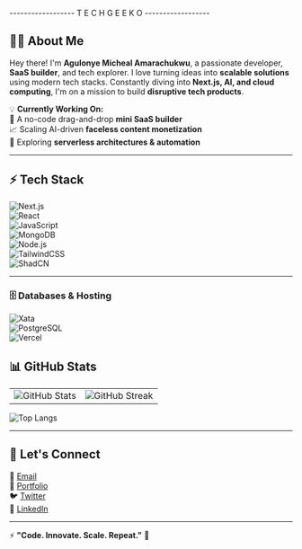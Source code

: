 ------------------ T E C H G E E K O ------------------

## 👨‍💻 About Me  

Hey there! I'm **Agulonye Micheal Amarachukwu**, a passionate developer, **SaaS builder**, and tech explorer. I love turning ideas into **scalable solutions** using modern tech stacks. Constantly diving into **Next.js, AI, and cloud computing**, I'm on a mission to build **disruptive tech products**.  

💡 **Currently Working On:**  
🚀 A no-code drag-and-drop **mini SaaS builder**  
📈 Scaling AI-driven **faceless content monetization**  
🔬 Exploring **serverless architectures & automation**  

---

## ⚡ Tech Stack  

![Next.js](https://img.shields.io/badge/Next.js-000000?style=for-the-badge&logo=nextdotjs&logoColor=white)  
![React](https://img.shields.io/badge/React-61DAFB?style=for-the-badge&logo=react&logoColor=black)  
![JavaScript](https://img.shields.io/badge/JavaScript-F7DF1E?style=for-the-badge&logo=javascript&logoColor=black)  
![MongoDB](https://img.shields.io/badge/MongoDB-47A248?style=for-the-badge&logo=mongodb&logoColor=white)  
![Node.js](https://img.shields.io/badge/Node.js-43853D?style=for-the-badge&logo=node.js&logoColor=white)  
![TailwindCSS](https://img.shields.io/badge/TailwindCSS-38B2AC?style=for-the-badge&logo=tailwind-css&logoColor=white)  
![ShadCN](https://img.shields.io/badge/ShadCN-F2C94C?style=for-the-badge&logo=shadcn&logoColor=black)  

---
### 🗄️ Databases & Hosting  
![Xata](https://img.shields.io/badge/Xata-FF5F00?style=for-the-badge&logo=xata&logoColor=white)  
![PostgreSQL](https://img.shields.io/badge/PostgreSQL-336791?style=for-the-badge&logo=postgresql&logoColor=white)  
![Vercel](https://img.shields.io/badge/Vercel-000000?style=for-the-badge&logo=vercel&logoColor=white)  

## 📊 GitHub Stats  

<table>
  <tr>
    <td>
      <img src="https://github-readme-stats.vercel.app/api?username=Techgeeko&show_icons=true&theme=radical" alt="GitHub Stats">
    </td>
    <td>
      <img src="https://github-readme-streak-stats.herokuapp.com/?user=Techgeeko&theme=radical" alt="GitHub Streak">
    </td>
  </tr>
</table>

![Top Langs](https://github-readme-stats.vercel.app/api/top-langs/?username=Techgeeko&layout=compact&theme=radical)  

---

## 🔗 Let's Connect  

💌 [Email](mailto:your.email@example.com)  
🔗 [Portfolio](https://yourwebsite.com)  
🐦 [Twitter](https://twitter.com/yourhandle)  
🚀 [LinkedIn](https://linkedin.com/in/yourprofile)  

---

⚡ **"Code. Innovate. Scale. Repeat."** 🚀  

